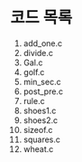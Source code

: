 # 코드 목록
1. add_one.c
2. divide.c
3. Gal.c
4. golf.c
5. min_sec.c
6. post_pre.c
7. rule.c
8. shoes1.c
9. shoes2.c
10. sizeof.c
11. squares.c
12. wheat.c